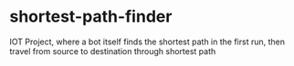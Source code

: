 # shortest-path-finder
IOT Project, where a bot itself finds the shortest path in the first run, then travel from source to destination through shortest path 
